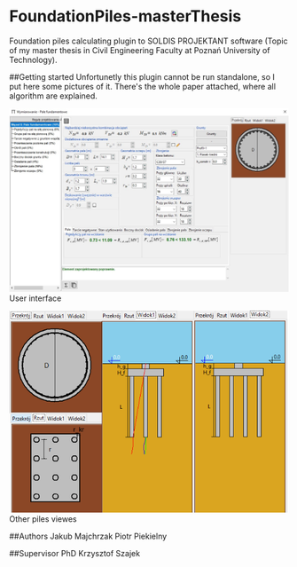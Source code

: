 # FoundationPiles-masterThesis
Foundation piles calculating plugin to SOLDIS PROJEKTANT software (Topic of my master thesis in Civil Engineering Faculty at Poznań University of Technology).

##Getting started
Unfortunetly this plugin cannot be run standalone, so I put here some pictures of it. There's the whole paper attached, where all algorithm are explained.

![Screenshot](UI.jpg)
User interface

![Screenshot](UI2.png)
Other piles viewes

##Authors
Jakub Majchrzak
Piotr Piekielny

##Supervisor
PhD Krzysztof Szajek
